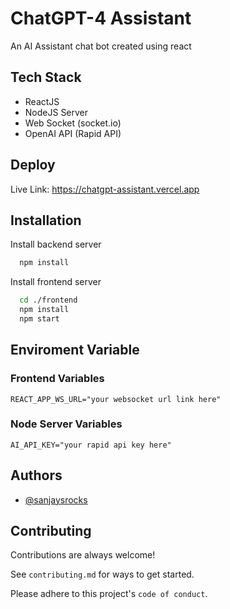 
# ChatGPT-4 Assistant

An AI Assistant chat bot created using react


## Tech Stack
- ReactJS
- NodeJS Server
- Web Socket (socket.io)
- OpenAI API (Rapid API)


## Deploy

Live Link: https://chatgpt-assistant.vercel.app


## Installation

Install backend server

```bash
  npm install 
```

Install frontend server

```bash
  cd ./frontend
  npm install 
  npm start
```
    

## Enviroment Variable

### Frontend Variables
```
REACT_APP_WS_URL="your websocket url link here"
```

### Node Server Variables

```
AI_API_KEY="your rapid api key here"
```


## Authors

- [@sanjaysrocks](https://www.github.com/sanjaysrocks)


## Contributing

Contributions are always welcome!

See `contributing.md` for ways to get started.

Please adhere to this project's `code of conduct`.

